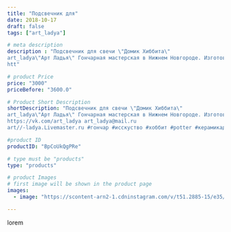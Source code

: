```yaml
---
title: "Подсвечник для"
date: 2018-10-17
draft: false
tags: ["art_ladya"]

# meta description
description : "Подсвечник для свечи \"Домик Хиббита\"
art_ladya\"Арт Ладья\" Гончарная мастерская в Нижнем Новгороде. Изготовление керамики и мастер//-классы по обучению. 
htt"

# product Price
price: "3000"
priceBefore: "3600.0"

# Product Short Description
shortDescription: "Подсвечник для свечи \"Домик Хиббита\"
art_ladya\"Арт Ладья\" Гончарная мастерская в Нижнем Новгороде. Изготовление керамики и мастер//-классы по обучению. 
https://vk.com/art_ladya art_ladya@mail.ru 
art//-ladya.Livemaster.ru #гончар #исскуство #хоббит #potter #керамикадляинтерьера #керамикаручнаяработа #hobbit #керамиканазаказ #handmade #свеча #керамика #candlestick #эксклюзивнаякерамика #painter #dishes #decor #ceramicar #nntoday #claygoods #restaurant #earthenware #ceramic #design #magic #candle #ceramicart #магия #подсвечник #clay #авторскаякерамика"

#product ID
productID: "BpCoUkQgPRe"

# type must be "products"
type: "products"

# product Images
# first image will be shown in the product page
images:
  - image: "https://scontent-arn2-1.cdninstagram.com/v/t51.2885-15/e35/43695422_676537929397377_6958963438832438938_n.jpg?se=7&tp=1&_nc_ht=scontent-arn2-1.cdninstagram.com&_nc_cat=109&_nc_ohc=scAMdjEbiqkAX8sMG2e&ccb=7-4&oh=7fd7b256d735f1ece0cb86c9ae96b2fd&oe=6084C540&_nc_sid=86f79a&ig_cache_key=MTg5MjI1MjEyODYzMDYwMDc5OA%3D%3D.2-ccb7-4"

---
```

lorem
